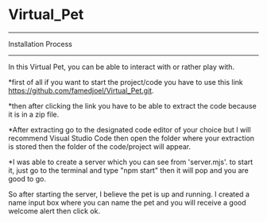 # Virtual_Pet
---

Installation Process

---
In this Virtual Pet, you can be able to interact with or rather play with.


*first of all if you want to start the project/code you have to use this link 
https://github.com/famedjoel/Virtual_Pet.git.

*then after clicking the link you have to be able to extract the code because it is in a zip file.

*After extracting go to the designated code editor of your choice but I will recommend Visual Studio Code then open the folder where your extraction is stored then the folder of the code/project will appear.

*I was able to create a server which you can see from 'server.mjs'. to start it, just go to the terminal and type "npm start" then it will pop and you are good to go.

So after starting the server, I believe the pet is up and running. I created a name input box where you can name the pet and you will receive a good welcome alert then click ok.




